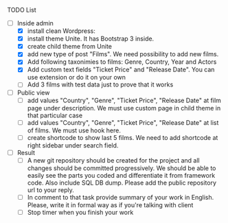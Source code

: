 TODO List

- [ ] Inside admin
  - [x] install clean Wordpress:
  - [x] install theme Unite. It has Bootstrap 3 inside.
  - [x] create child theme from Unite
  - [x] add new type of post "Films". We need possibility to add new films. 
  - [x] Add following taxonimies to films: Genre, Country, Year and Actors
  - [x] Add custom text fields "Ticket Price" and "Release Date". You can use extension or do it on your own
  - [ ] Add 3 films with test data just to prove that it works
- [ ] Public view
  - [ ] add values "Country", "Genre", "Ticket Price", "Release Date" at film page under description. We must use  custom page in child theme in that particular case
  - [ ] add values "Country", "Genre", "Ticket Price", "Release Date" at list of films. We must use hook here.
  - [ ] create shortcode to show last 5 films. We need to add shortcode at right sidebar under search field.
- [ ] Result
  - [ ] A new git repository should be created for the project and all changes should be committed progressively. We should be able to easily see the parts you coded and differentiate it from framework code. Also include  SQL DB dump. Please add the public repository url to your reply.
  - [ ] In comment to that task provide summary of your work in English. Please, write it in formal way as if you're talking with client
  - [ ] Stop timer when you finish your work